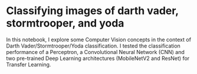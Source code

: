 # Classifying images of darth vader, stormtrooper, and yoda

In this notebook, I explore some Computer Vision concepts in the context of Darth Vader/Stormtrooper/Yoda classification. I tested the classification performance of a Perceptron, a Convolutional Neural Network (CNN) and two pre-trained Deep Learning architectures (MobileNetV2 and ResNet) for Transfer Learning. 


